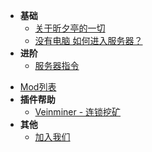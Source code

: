 - **基础**
  <!-- - [如何登录服务器？](connect.md) -->
  <!-- - [如何选择游戏版本？](version.md) -->
  - [关于昕夕亭的一切](simple.md)
  - [没有电脑 如何进入服务器？](android.md)
- **进阶**
  - [服务器指令](commands.md)
  <!-- - [从离线账户迁移](move.md) -->
  
<!-- - **Mod列表** -->
  - [Mod列表](mods.md)
- **插件帮助**
  - [Veinminer - 连锁挖矿](veinminer.md)
- **其他**
  <!-- - [服务器状态](https://stats.mc.qiusyan.top) -->
  - [加入我们](joinus.md)

